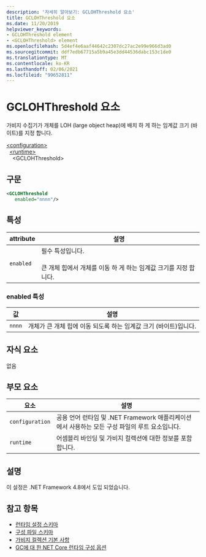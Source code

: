 ```yaml
---
description: '자세히 알아보기: GCLOHThreshold 요소'
title: GCLOHThreshold 요소
ms.date: 11/20/2019
helpviewer_keywords:
- GCLOHThreshold element
- <GCLOHThreshold> element
ms.openlocfilehash: 5d4ef4e6aaf44642c2307dc27ac2e99e966d3ad0
ms.sourcegitcommit: ddf7edb67715a5b9a45e3dd44536dabc153c1de0
ms.translationtype: MT
ms.contentlocale: ko-KR
ms.lasthandoff: 02/06/2021
ms.locfileid: "99652811"
---
```

# <a name="gclohthreshold-element"></a>GCLOHThreshold 요소

가비지 수집기가 개체를 LOH (large object heap)에 배치 하 게 하는 임계값 크기 (바이트)를 지정 합니다.

[\<configuration>](../configuration-element.md)\
&nbsp;&nbsp;[\<runtime>](runtime-element.md)\
&nbsp;&nbsp;&nbsp;&nbsp;\<GCLOHThreshold>

## <a name="syntax"></a>구문

```xml
<GCLOHThreshold
   enabled="nnnn"/>
```

## <a name="attributes"></a>특성

|attribute|설명|
|---------------|-----------------|
|`enabled`|필수 특성입니다.<br /><br />큰 개체 힙에서 개체를 이동 하 게 하는 임계값 크기를 지정 합니다.|

### <a name="enabled-attribute"></a>enabled 특성

|값|설명|
|-----------|-----------------|
|`nnnn`|개체가 큰 개체 힙에 이동 되도록 하는 임계값 크기 (바이트)입니다.|

## <a name="child-elements"></a>자식 요소

없음

## <a name="parent-elements"></a>부모 요소

|요소|설명|
|-------------|-----------------|
|`configuration`|공용 언어 런타임 및 .NET Framework 애플리케이션에서 사용하는 모든 구성 파일의 루트 요소입니다.|
|`runtime`|어셈블리 바인딩 및 가비지 컬렉션에 대한 정보를 포함합니다.|

## <a name="remarks"></a>설명

이 설정은 .NET Framework 4.8에서 도입 되었습니다.

## <a name="see-also"></a>참고 항목

- [런타임 설정 스키마](index.md)
- [구성 파일 스키마](../index.md)
- [가비지 컬렉션 기본 사항](../../../../standard/garbage-collection/fundamentals.md)
- [GC에 대 한 NET Core 런타임 구성 옵션](../../../../core/run-time-config/garbage-collector.md)
